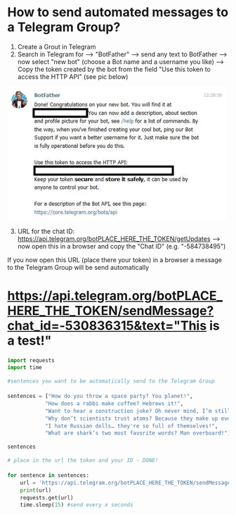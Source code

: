 # How to send automated messages to a Telegram Group?

1. Create a Grout in Telegram <br>
2. Search in Telegram for --> "BotFather" --> send any text to BotFather --> now select "new bot" (choose a Bot name and a username you like) --> Copy the token created by the bot from the field "Use this token to access the HTTP API" (see pic below)
<img src="bot.JPG" style="width: 500px;"/>

3. URL for the chat ID: https://api.telegram.org/botPLACE_HERE_THE_TOKEN/getUpdates --> now open this in a browser and copy the "Chat ID" (e.g. "-584738495") 


If you now open this URL (place there your token) in a browser a message to the Telegram Group will be send automatically

# https://api.telegram.org/botPLACE_HERE_THE_TOKEN/sendMessage?chat_id=-530836315&text="This is a test!"




```python
import requests
import time
```


```python
#sentences you want to be automatically send to the Telegram Group

sentences = ["How do you throw a space party? You planet!",
            "How does a rabbi make coffee? Hebrews it!",
            "Want to hear a construction joke? Oh never mind, I’m still working on that one.",
            "Why don’t scientists trust atoms? Because they make up everything!",
            "I hate Russian dolls… they're so full of themselves!",
            "What are shark’s two most favorite words? Man overboard!"]
```


```python
sentences
```


```python
# place in the url the token and your ID - DONE!

for sentence in sentences:
    url = 'https://api.telegram.org/botPLACE_HERE_THE_TOKEN/sendMessage?chat_id=PLACE_HERE_THE_ID&text="{}"'.format(sentence)
    print(url)
    requests.get(url)
    time.sleep(15) #send every x seconds
    
    
    
    
    
```
